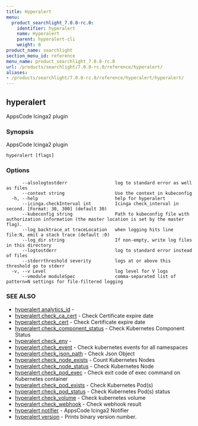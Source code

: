 ```yaml
---
title: Hyperalert
menu:
  product_searchlight_7.0.0-rc.0:
    identifier: hyperalert
    name: Hyperalert
    parent: hyperalert-cli
    weight: 0
product_name: searchlight
section_menu_id: reference
menu_name: product_searchlight_7.0.0-rc.0
url: /products/searchlight/7.0.0-rc.0/reference/hyperalert/
aliases:
- /products/searchlight/7.0.0-rc.0/reference/hyperalert/hyperalert/
---
```


## hyperalert

AppsCode Icinga2 plugin

### Synopsis

AppsCode Icinga2 plugin

```
hyperalert [flags]
```

### Options

```
      --alsologtostderr                  log to standard error as well as files
      --context string                   Use the context in kubeconfig
  -h, --help                             help for hyperalert
      --icinga.checkInterval int         Icinga check_interval in second. [Format: 30, 300] (default 30)
      --kubeconfig string                Path to kubeconfig file with authorization information (the master location is set by the master flag).
      --log_backtrace_at traceLocation   when logging hits line file:N, emit a stack trace (default :0)
      --log_dir string                   If non-empty, write log files in this directory
      --logtostderr                      log to standard error instead of files
      --stderrthreshold severity         logs at or above this threshold go to stderr
  -v, --v Level                          log level for V logs
      --vmodule moduleSpec               comma-separated list of pattern=N settings for file-filtered logging
```

### SEE ALSO

* [hyperalert analytics_id](/products/searchlight/7.0.0-rc.0/reference/hyperalert/hyperalert_analytics_id)	 - 
* [hyperalert check_ca_cert](/products/searchlight/7.0.0-rc.0/reference/hyperalert/hyperalert_check_ca_cert)	 - Check Certificate expire date
* [hyperalert check_cert](/products/searchlight/7.0.0-rc.0/reference/hyperalert/hyperalert_check_cert)	 - Check Certificate expire date
* [hyperalert check_component_status](/products/searchlight/7.0.0-rc.0/reference/hyperalert/hyperalert_check_component_status)	 - Check Kubernetes Component Status
* [hyperalert check_env](/products/searchlight/7.0.0-rc.0/reference/hyperalert/hyperalert_check_env)	 - 
* [hyperalert check_event](/products/searchlight/7.0.0-rc.0/reference/hyperalert/hyperalert_check_event)	 - Check kubernetes events for all namespaces
* [hyperalert check_json_path](/products/searchlight/7.0.0-rc.0/reference/hyperalert/hyperalert_check_json_path)	 - Check Json Object
* [hyperalert check_node_exists](/products/searchlight/7.0.0-rc.0/reference/hyperalert/hyperalert_check_node_exists)	 - Count Kubernetes Nodes
* [hyperalert check_node_status](/products/searchlight/7.0.0-rc.0/reference/hyperalert/hyperalert_check_node_status)	 - Check Kubernetes Node
* [hyperalert check_pod_exec](/products/searchlight/7.0.0-rc.0/reference/hyperalert/hyperalert_check_pod_exec)	 - Check exit code of exec command on Kubernetes container
* [hyperalert check_pod_exists](/products/searchlight/7.0.0-rc.0/reference/hyperalert/hyperalert_check_pod_exists)	 - Check Kubernetes Pod(s)
* [hyperalert check_pod_status](/products/searchlight/7.0.0-rc.0/reference/hyperalert/hyperalert_check_pod_status)	 - Check Kubernetes Pod(s) status
* [hyperalert check_volume](/products/searchlight/7.0.0-rc.0/reference/hyperalert/hyperalert_check_volume)	 - Check kubernetes volume
* [hyperalert check_webhook](/products/searchlight/7.0.0-rc.0/reference/hyperalert/hyperalert_check_webhook)	 - Check webhook result
* [hyperalert notifier](/products/searchlight/7.0.0-rc.0/reference/hyperalert/hyperalert_notifier)	 - AppsCode Icinga2 Notifier
* [hyperalert version](/products/searchlight/7.0.0-rc.0/reference/hyperalert/hyperalert_version)	 - Prints binary version number.



